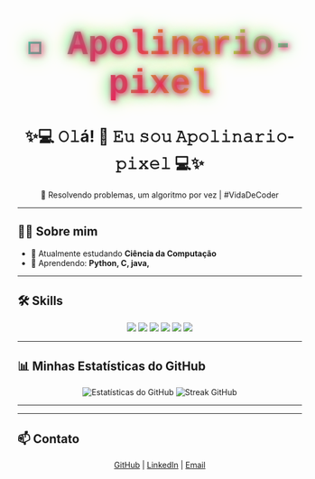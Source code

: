 

<h1 align="center" style="
    font-family: 'Courier New', monospace; 
    font-size: 60px; 
    background: linear-gradient(90deg, #00FFCC, #FF0055, #FFDD00, #00FFCC);
    -webkit-background-clip: text; 
    -webkit-text-fill-color: transparent;
    text-shadow: 2px 2px 8px #FF0055, 0 0 20px #00FFCC, 0 0 30px #FFDD00;
    animation: neonPulse 1.5s infinite alternate;
">
  👾 Apolinario-pixel
</h1>

<style>
@keyframes neonPulse {
  from {
    text-shadow: 2px 2px 8px #FF0055, 0 0 20px #00FFCC, 0 0 30px #FFDD00;
    transform: scale(1);
  }
  to {
    text-shadow: 2px 2px 20px #FF0055, 0 0 40px #00FFCC, 0 0 50px #FFDD00;
    transform: scale(1.05);
  }
}
</style>








<h1 align="center">
  ✨💻 𝙾𝚕á! 👋 𝙴𝚞 𝚜𝚘𝚞 <b>𝙰𝚙𝚘𝚕𝚒𝚗𝚊𝚛𝚒𝚘-𝚙𝚒𝚡𝚎𝚕</b> 💻✨
</h1>










<p align="center">🧩 Resolvendo problemas, um algoritmo por vez | #VidaDeCoder

---

## 🧑‍💻 Sobre mim
- 🔭 Atualmente estudando **Ciência da Computação**  
- 🌱 Aprendendo: **Python, C, java,**  

  
  

---

## 🛠️ Skills
<p align="center">
  <img src="https://img.shields.io/badge/Python-3776AB?style=for-the-badge&logo=python&logoColor=white" />
  <img src="https://img.shields.io/badge/C-00599C?style=for-the-badge&logo=c&logoColor=white" />
  <img src="https://img.shields.io/badge/C++-00599C?style=for-the-badge&logo=c%2B%2B&logoColor=white" />
  <img src="https://img.shields.io/badge/Java-007396?style=for-the-badge&logo=java&logoColor=white" />

  <img src="https://img.shields.io/badge/Git-F05032?style=for-the-badge&logo=git&logoColor=white" />
  <img src="https://img.shields.io/badge/GitHub-181717?style=for-the-badge&logo=github&logoColor=white" />
  
</p>

---

## 📊 Minhas Estatísticas do GitHub
<p align="center">
  <img src="https://github-readme-stats.vercel.app/api?username=Apolinario-pixel&show_icons=true&theme=dark&count_private=true&hide_border=true" alt="Estatísticas do GitHub" />
  <img src="https://github-readme-streak-stats.herokuapp.com/?user=Apolinario-pixel&theme=dark&hide_border=true" alt="Streak GitHub" />
</p>

---



---

## 📫 Contato
<p align="center">
  <a href="https://github.com/Apolinario-pixel" target="_blank">GitHub</a> |
  <a href="https://www.linkedin.com/in/seu-linkedin" target="_blank">LinkedIn</a> |
  <a href="mailto:seuemail@email.com" target="_blank">Email</a>
</p>

